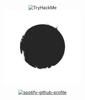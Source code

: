 <div align="center">
<img src="https://tryhackme-badges.s3.amazonaws.com/N3UR0.CR45H.png" alt="TryHackMe">

<div align="center">
  <a rel="nofollow" href="https://github.com/N3UR0-CR45H/l34-n/blob/main/circll.gif">
    <img width="50%" src="./circll.gif">
      
[![spotify-github-profile](https://spotify-github-profile.kittinanx.com/api/view?uid=leandro_prs&cover_image=true&theme=compact&show_offline=true&background_color=000000&interchange=false)](https://github.com/kittinan/spotify-github-profile)
  </a>


